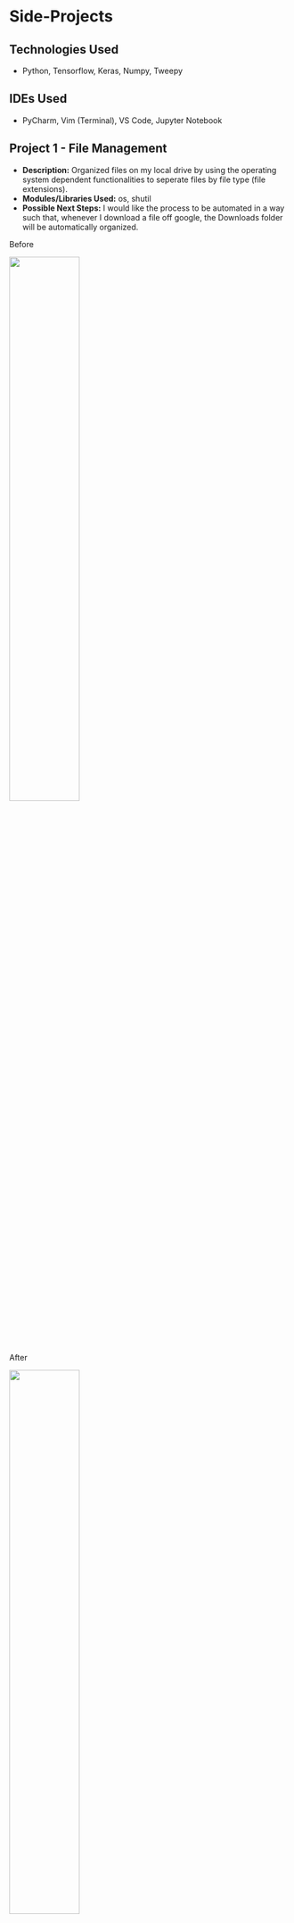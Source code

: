 # Side-Projects

## Technologies Used
  
   * Python, Tensorflow, Keras, Numpy, Tweepy
   
## IDEs Used
  
   * PyCharm, Vim (Terminal), VS Code, Jupyter Notebook
   
## Project 1 - File Management
  
  * __Description:__ Organized files on my local drive by using the operating system dependent functionalities to seperate files by file type (file extensions).
  * __Modules/Libraries Used:__ os, shutil
  * __Possible Next Steps:__ I would like the process to be automated in a way such that, whenever I download a file off google, the Downloads folder will be automatically organized.

  
Before

<img src = "https://github.com/iamaryaak/Side-Projects/blob/master/images/Screen%20Shot%202020-07-31%20at%202.57.43%20AM.png" width="50%" height="50%"/>

After

<img src = "https://github.com/iamaryaak/Side-Projects/blob/master/images/Screen%20Shot%202020-07-31%20at%202.59.24%20AM.png" width="50%" height="50%"/>




## Project 2 - Digit Recognization

  * __Description:__ Using the MNIST dataset, I need to correctly identify the handwritten digits automatically. I followed a Youtube tutorial to understand the basics of keras and tensorflow. 
  * __Modules/Libraries Used:__ tensorflow, keras, numpy, matplotlib, jupyter notebook
  * __Possible Next Steps:__ I would like to do this with letter recognition, same principles but different data set and implement it on my own.
  
<img src = "https://github.com/iamaryaak/Side-Projects/blob/master/images/Screen%20Shot%202021-01-17%20at%205.49.11%20PM.png" width="25%" height="25%"/>

## Project 3 - Trump Twitter Analysis
  
  * __Description:__ Analyzed Trump's tweets to answer various questions about his motives, which news channels he trusted, the tone of his tweets, etc. 
  * __Modules/Libraries Used:__ os, numpy, json, pandas, seaborn

